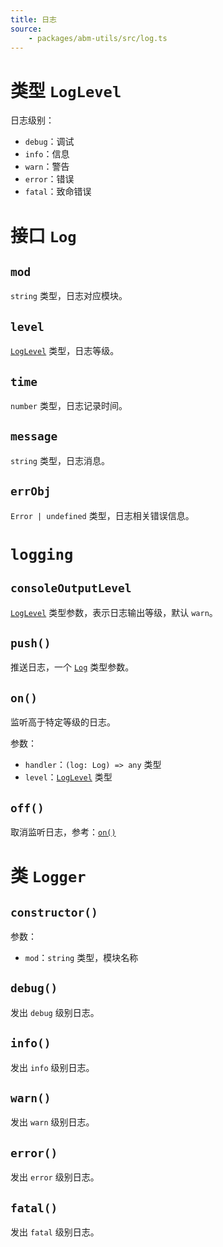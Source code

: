 ```yaml
---
title: 日志
source:
	- packages/abm-utils/src/log.ts
---
```


# 类型 `LogLevel`
日志级别：
- `debug`：调试
- `info`：信息
- `warn`：警告
- `error`：错误
- `fatal`：致命错误

# 接口 `Log`

## `mod`
`string` 类型，日志对应模块。

## `level`
[`LogLevel`](#类型-loglevel) 类型，日志等级。

## `time`
`number` 类型，日志记录时间。

## `message`
`string` 类型，日志消息。

## `errObj`
`Error | undefined` 类型，日志相关错误信息。

# `logging`

## `consoleOutputLevel`
[`LogLevel`](#类型-loglevel) 类型参数，表示日志输出等级，默认 `warn`。

## `push()`
推送日志，一个 [`Log`](#接口-log) 类型参数。

## `on()`
监听高于特定等级的日志。

参数：
- `handler`：`(log: Log) => any` 类型
- `level`：[`LogLevel`](#类型-loglevel) 类型

## `off()`
取消监听日志，参考：[`on()`](#on)

# 类 `Logger`

## `constructor()`
参数：
- `mod`：`string` 类型，模块名称

## `debug()`
发出 `debug` 级别日志。

## `info()`
发出 `info` 级别日志。

## `warn()`
发出 `warn` 级别日志。

## `error()`
发出 `error` 级别日志。

## `fatal()`
发出 `fatal` 级别日志。
